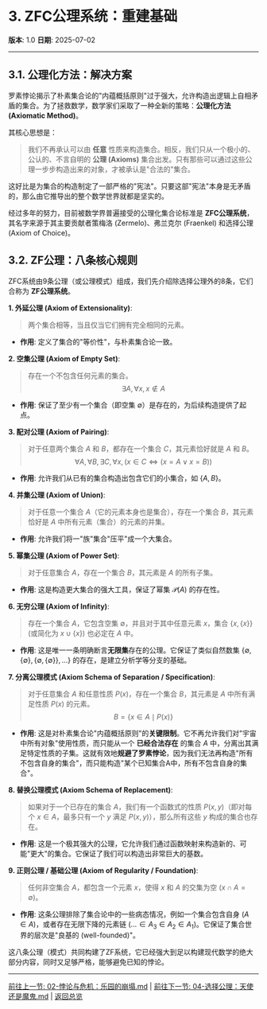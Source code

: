 # 3. ZFC公理系统：重建基础

**版本**: 1.0
**日期**: 2025-07-02

---

## 3.1. 公理化方法：解决方案

罗素悖论揭示了朴素集合论的"内蕴概括原则"过于强大，允许构造出逻辑上自相矛盾的集合。为了拯救数学，数学家们采取了一种全新的策略：**公理化方法 (Axiomatic Method)**。

其核心思想是：
> 我们不再承认可以由 **任意** 性质来构造集合。相反，我们只从一个极小的、公认的、不言自明的 **公理 (Axioms)** 集合出发。只有那些可以通过这些公理一步步构造出来的对象，才被承认是"合法的"集合。

这好比是为集合的构造制定了一部严格的"宪法"。只要这部"宪法"本身是无矛盾的，那么由它推导出的整个数学世界就都是坚实的。

经过多年的努力，目前被数学界普遍接受的公理化集合论标准是 **ZFC公理系统**，其名字来源于其主要贡献者策梅洛 (Zermelo)、弗兰克尔 (Fraenkel) 和选择公理 (Axiom of Choice)。

## 3.2. ZF公理：八条核心规则

ZFC系统由9条公理（或公理模式）组成，我们先介绍除选择公理外的8条，它们合称为 **ZF公理系统**。

**1. 外延公理 (Axiom of Extensionality)**:
> 两个集合相等，当且仅当它们拥有完全相同的元素。

* **作用**: 定义了集合的"等价性"，与朴素集合论一致。

**2. 空集公理 (Axiom of Empty Set)**:
> 存在一个不包含任何元素的集合。
> $$ \exists A, \forall x, x \notin A $$

* **作用**: 保证了至少有一个集合（即空集 $\emptyset$）是存在的，为后续构造提供了起点。

**3. 配对公理 (Axiom of Pairing)**:
> 对于任意两个集合 $A$ 和 $B$，都存在一个集合 $C$，其元素恰好就是 $A$ 和 $B$。
> $$ \forall A, \forall B, \exists C, \forall x, (x \in C \iff (x=A \lor x=B)) $$

* **作用**: 允许我们从已有的集合构造出包含它们的小集合，如 $\{A, B\}$。

**4. 并集公理 (Axiom of Union)**:
> 对于任意一个集合 $A$（它的元素本身也是集合），存在一个集合 $B$，其元素恰好是 $A$ 中所有元素（集合）的元素的并集。

* **作用**: 允许我们将一"族"集合"压平"成一个大集合。

**5. 幂集公理 (Axiom of Power Set)**:
> 对于任意集合 $A$，存在一个集合 $B$，其元素是 $A$ 的所有子集。

* **作用**: 这是构造更大集合的强大工具，保证了幂集 $\mathcal{P}(A)$ 的存在性。

**6. 无穷公理 (Axiom of Infinity)**:
> 存在一个集合 $A$，它包含空集 $\emptyset$，并且对于其中任意元素 $x$，集合 $\{x, \{x\}\}$ (或简化为 $x \cup \{x\}$) 也必定在 $A$ 中。

* **作用**: 这是唯一一条明确断言**无限集**存在的公理。它保证了类似自然数集 $\{ \emptyset, \{\emptyset\}, \{\emptyset, \{\emptyset\}\}, ... \}$ 的存在，是建立分析学等分支的基础。

**7. 分离公理模式 (Axiom Schema of Separation / Specification)**:
> 对于任意集合 $A$ 和任意性质 $P(x)$，存在一个集合 $B$，其元素是 $A$ 中所有满足性质 $P(x)$ 的元素。
> $$ B = \{x \in A \mid P(x)\} $$

* **作用**: 这是对朴素集合论"内蕴概括原则"的**关键限制**。它不再允许我们对"宇宙中所有对象"使用性质，而只能从一个 **已经合法存在** 的集合 $A$ 中，分离出其满足特定性质的子集。这就有效地**规避了罗素悖论**，因为我们无法再构造"所有不包含自身的集合"，而只能构造"某个已知集合A中，所有不包含自身的集合"。

**8. 替换公理模式 (Axiom Schema of Replacement)**:
> 如果对于一个已存在的集合 $A$，我们有一个函数式的性质 $P(x,y)$（即对每个 $x \in A$，最多只有一个 $y$ 满足 $P(x,y)$），那么所有这些 $y$ 构成的集合也存在。

* **作用**: 这是一个极其强大的公理，它允许我们通过函数映射来构造新的、可能"更大"的集合。它保证了我们可以构造出非常巨大的基数。

**9. 正则公理 / 基础公理 (Axiom of Regularity / Foundation)**:
> 任何非空集合 $A$，都包含一个元素 $x$，使得 $x$ 和 $A$ 的交集为空 ($x \cap A = \emptyset$)。

* **作用**: 这条公理排除了集合论中的一些病态情况，例如一个集合包含自身 ($A \in A$)，或者存在无限下降的元素链 ($... \in A_3 \in A_2 \in A_1$)。它保证了集合世界的层次是"良基的 (well-founded)"。

这八条公理（模式）共同构建了ZF系统，它已经强大到足以构建现代数学的绝大部分内容，同时又足够严格，能够避免已知的悖论。

---
[前往上一节: 02-悖论与危机：乐园的崩塌.md](./02-悖论与危机：乐园的崩塌.md) | [前往下一节: 04-选择公理：天使还是魔鬼.md](./04-选择公理：天使还是魔鬼.md) | [返回总览](./00-集合论总览.md)
